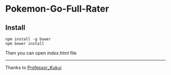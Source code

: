 # Pokemon-Go-Full-Rater
## Install
```
npm install -g bower
npm bower install
```
Then you can open *index.html* file
***
Thanks to [Professor_Kukui](https://www.reddit.com/user/Professor_Kukui)
